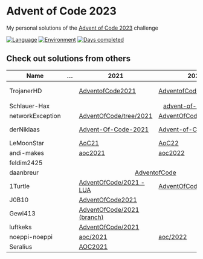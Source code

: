 # Advent of Code 2023

My personal solutions of the [Advent of Code 2023](https://adventofcode.com/2023) challenge

[![Language](https://img.shields.io/badge/Language-TypeScript-blue)](https://www.typescriptlang.org/)
[![Environment](https://img.shields.io/badge/Environment-Bun-white)](https://nodejs.org/en/)
[![Days completed](https://img.shields.io/badge/Days%20completed-1-red)](https://github.com/TrojanerHD/AdventofCode2023)

## Check out solutions from others

<table>
  <thead>
    <tr>
      <th>Name</th>
      <th>…</th>
      <th>2021</th>
      <th>2022</th>
      <th>2023</th>
    </tr>
  </thead>
  <tbody>
    <tr>
      <td>TrojanerHD</td>
      <td></td>
      <td>️<a href="https://github.com/TrojanerHD/AdventofCode2021#check-out-solutions-from-others">AdventofCode2021</a></td>
      <td><a href="https://github.com/TrojanerHD/AdventofCode2022#check-out-solutions-from-others">AdventofCode2022</a></td>
      <td>➡️ <a href="https://github.com/TrojanerHD/AdventofCode2023">AdventofCode2023</a></td>
    </tr>
    <tr>
      <td>Schlauer-Hax</td>
      <td></td>
      <td colspan=3 align="center"><a href="https://github.com/Schlauer-Hax/advent-of-code">advent-of-code</a></td>
    </tr>
    <tr>
      <td>networkException</td>
      <td></td>
      <td><a href="https://github.com/networkException/AdventOfCode/tree/2021">AdventOfCode/tree/2021</a></td>
      <td><a href="https://github.com/networkException/AdventOfCode/tree/2022">AdventOfCode/tree/2022</a></td>
      <td></td>
    </tr>
    <tr>
      <td>derNiklaas</td>
      <td></td>
      <td><a href="https://github.com/derNiklaas/Advent-Of-Code-2021">Advent-Of-Code-2021</a></td>
      <td><a href="https://github.com/derNiklaas/Advent-of-Code-2022">Advent-of-Code-2022</a></td>
      <td><a href="https://github.com/derNiklaas/Advent-of-Code-2023">Advent-of-Code-2023</a></td>
    </tr>
    <tr>
      <td>LeMoonStar</td>
      <td></td>
      <td><a href="https://github.com/LeMoonStar/AoC21">AoC21</a></td>
      <td><a href="https://github.com/LeMoonStar/AoC21">AoC22</a></td>
      <td></td>
    </tr>
    <tr>
      <td>andi-makes</td>
      <td></td>
      <td><a href="https://github.com/andi-makes/aoc2021">aoc2021</a></td>
      <td><a href="https://git.schmarrn.dev/andi/aoc2022">aoc2022</a></td>
      <td></td>
    </tr>
    <tr>
      <td>feldim2425</td>
      <td></td>
      <td></td>
      <td></td>
      <td></td>
    </tr>
    <tr>
      <td>daanbreur</td>
      <td></td>
      <td colspan=2 align="center"><a href="https://github.com/daanbreur/AdventofCode">AdventofCode</a></td>
      <td></td>
    </tr>
    <tr>
      <td>1Turtle</td>
      <td></td>
      <td><a href="https://github.com/1Turtle/AdventOfCode/tree/main/2021%20-%20LUA">AdventOfCode/2021 - LUA</a></td>
      <td><a href="https://github.com/1Turtle/AdventOfCode/tree/main/2022">AdventOfCode/2022</a></td>
      <td></td>
    </tr>
    <tr>
      <td>J0B10</td>
      <td></td>
      <td><a href="https://github.com/J0B10/AdventOfCode2021">AdventOfCode2021</a></td>
      <td></td>
      <td></td>
    </tr>
    <tr>
      <td>Gewi413</td>
      <td></td>
      <td><a href="https://github.com/Gewi413/AdventOfCode/tree/2021">AdventOfCode/2021 (branch)</a></td>
      <td></td>
      <td></td>
    </tr>
    <tr>
      <td>luftkeks</td>
      <td></td>
      <td><a href="https://github.com/luftkeks/AdventOfCode/tree/main/2021">AdventOfCode/2021</a></td>
      <td></td>
      <td></td>
    </tr>
    <tr>
      <td>noeppi-noeppi</td>
      <td></td>
      <td><a href="https://github.com/noeppi-noeppi/aoc/tree/master/2021">aoc/2021</a></td>
      <td><a href="https://github.com/noeppi-noeppi/aoc/tree/master/2022">aoc/2022</a></td>
      <td><a href="https://github.com/noeppi-noeppi/aoc/tree/master/2023">aoc/2023</a></td>
    </tr>
    <tr>
      <td>Seralius</td>
      <td></td>
      <td><a href="https://github.com/Seralius/AOC2021">AOC2021</a></td>
      <td></td>
      <td></td>
    </tr>
  </tbody>
</table>
